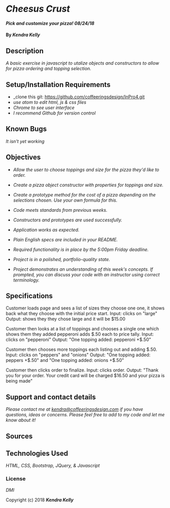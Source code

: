 # _Cheesus Crust_

#### _Pick and customize your pizza! 08/24/18_

#### By _**Kendra Kelly**_

## Description

_A basic exercise in javascript to utalize objects and constructors to allow for pizza ordering and topping selection._

## Setup/Installation Requirements

* _clone this git: https://github.com/coffeeringsdesign/InPro4.git
* _use atom to edit html, js & css files_
* _Chrome to see user interface_
* _I recommend Github for version control_

## Known Bugs

_It isn't yet working_

## Objectives

* _Allow the user to choose toppings and size for the pizza they'd like to order._

* _Create a pizza object constructor with properties for toppings and size._

* _Create a prototype method for the cost of a pizza depending on the selections chosen. Use your own formula for this._

* _Code meets standards from previous weeks._

* _Constructors and prototypes are used successfully._

* _Application works as expected._

* _Plain English specs are included in your README._

* _Required functionality is in place by the 5:00pm Friday deadline._

* _Project is in a polished, portfolio-quality state._

* _Project demonstrates an understanding of this week's concepts. If prompted, you can discuss your code with an instructor using correct terminology._

## Specifications
Customer loads page and sees a list of sizes they choose one one, it shows back what they choose with the initial price start.
  Input: clicks on "large"
  Output: shows they they chose large and it will be $15.00

Customer then looks at a list of toppings and chooses a single one which shows them they added pepperoni adds $.50 each to price tally.
  Input: clicks on "pepperoni"
  Output: "One topping added: pepperoni +$.50"

Customer then chooses more toppings each listing out and adding $.50.
  Input: clicks on "peppers" and "onions"
  Output: "One topping added: peppers +$.50" and "One topping added: onions +$.50"

<!-- Customer then clicks an add to cart button which then shows the final price.
  Input: clicks add to cart
  Output: "Your final total is: $16.50. Do you wish to order" -->

Customer then clicks order to finalize.
  Input: clicks order.
  Output: "Thank you for your order. Your credit card will be charged $16.50 and your pizza is being made"

## Support and contact details

_Please contact me at kendra@coffeeringsdesign.com if you have questions, ideas or concerns.  Please feel free to add to my code and let me know about it!_

## Sources



## Technologies Used

_HTML, CSS, Bootstrap, JQuery, & Javascript_

### License

*DMI*

Copyright (c) 2018 **_Kendra Kelly_**
